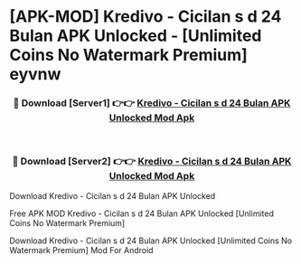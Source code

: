 # [APK-MOD] Kredivo - Cicilan s d 24 Bulan APK Unlocked - [Unlimited Coins No Watermark Premium] eyvnw



<div align="center">
<h3>🔴 Download [Server1] 👉👉 <a href="https://momento.my/?title=Kredivo_-_Cicilan_s_d_24_Bulan_APK_Unlocked">Kredivo - Cicilan s d 24 Bulan APK Unlocked Mod Apk</a></h3><br>

<h3>🔴 Download [Server2] 👉👉 <a href="https://momento.my/?title=Kredivo_-_Cicilan_s_d_24_Bulan_APK_Unlocked">Kredivo - Cicilan s d 24 Bulan APK Unlocked Mod Apk</a></h3>
</div>



Download Kredivo - Cicilan s d 24 Bulan APK Unlocked 

Free APK MOD Kredivo - Cicilan s d 24 Bulan APK Unlocked [Unlimited Coins No Watermark Premium]

Download Kredivo - Cicilan s d 24 Bulan APK Unlocked [Unlimited Coins No Watermark Premium] Mod For Android
